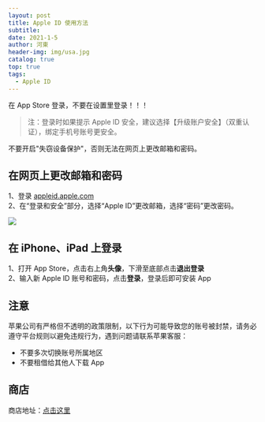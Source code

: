 ```yaml
---
layout: post
title: Apple ID 使用方法
subtitle: 
date: 2021-1-5
author: 河東
header-img: img/usa.jpg
catalog: true
top: true
tags:
  - Apple ID
---
```


在 App Store 登录，不要在设置里登录！！！

>注：登录时如果提示 Apple ID 安全，建议选择【升级账户安全】（双重认证），绑定手机号账号更安全。

不要开启"失窃设备保护"，否则无法在网页上更改邮箱和密码。

## 在网页上更改邮箱和密码

1、登录 [appleid.apple.com](https://appleid.apple.com/)\
2、在“登录和安全”部分，选择“Apple ID”更改邮箱，选择“密码”更改密码。

![](https://i.imgur.com/CEM6qcF.png)

## 在 iPhone、iPad 上登录

1、打开 App Store，点击右上角**头像**，下滑至底部点击**退出登录**\
2、输入新 Apple ID 账号和密码，点击**登录**，登录后即可安装 App


## 注意

苹果公司有严格但不透明的政策限制，以下行为可能导致您的账号被封禁，请务必遵守平台规则以避免违规行为，遇到问题请联系苹果客服：

- 不要多次切换账号所属地区
- 不要租借给其他人下载 App

## 商店

商店地址：[点击这里](https://ssnhd.github.io/2023/03/19/store/)